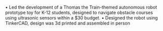 •	Led the development of a Thomas the Train-themed autonomous robot prototype toy for K-12 students, designed to navigate obstacle courses using ultrasonic sensors within a $30 budget.
•	Designed the robot using TinkerCAD, design was 3d printed and assembled in person
